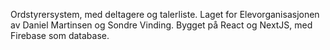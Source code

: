 Ordstyrersystem, med deltagere og talerliste. Laget for Elevorganisasjonen av Daniel Martinsen og Sondre Vinding.
Bygget på React og NextJS, med Firebase som database.
